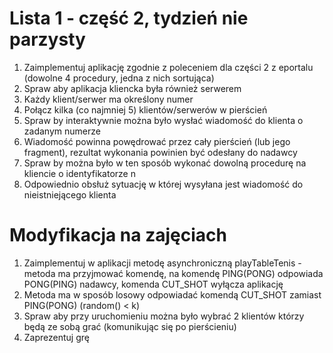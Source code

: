 # Lista 1 - część 2, tydzień nie parzysty

1. Zaimplementuj aplikację zgodnie z poleceniem dla części 2 z eportalu (dowolne 4 procedury, jedna z nich sortująca)
2. Spraw aby aplikacja kliencka była również serwerem
3. Każdy klient/serwer ma określony numer
4. Połącz kilka (co najmniej 5) klientów/serwerów w pierścień
5. Spraw by interaktywnie można było wysłać wiadomość do klienta o zadanym numerze
6. Wiadomość powinna powędrować przez cały pierścień (lub jego fragment), rezultat wykonania powinien być odesłany do nadawcy
7. Spraw by można było w ten sposób wykonać dowolną procedurę na kliencie o identyfikatorze n
8. Odpowiednio obsłuż sytuację w której wysyłana jest wiadomość do nieistniejącego klienta


# Modyfikacja na zajęciach

1. Zaimplementuj w aplikacji metodę asynchroniczną playTableTenis - metoda ma przyjmować komendę, na komendę PING(PONG) odpowiada PONG(PING) nadawcy, komenda CUT_SHOT wyłącza aplikację
2. Metoda ma w sposób losowy odpowiadać komendą CUT_SHOT zamiast PING(PONG) (random() < k)
3. Spraw aby przy uruchomieniu można było wybrać 2 klientów którzy będą ze sobą grać (komunikując się po pierścieniu)
4. Zaprezentuj grę
